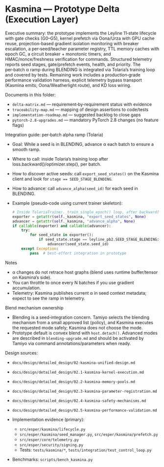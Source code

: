 # Kasmina — Prototype Delta (Execution Layer)

Executive summary: the prototype implements the Leyline 11‑state lifecycle with gate checks (G0–G5), kernel prefetch via Oona/Urza with GPU cache reuse, projection-based gradient isolation monitoring with breaker escalation, a per‑seed/teacher parameter registry, TTL memory caches with epoch GC, a circuit breaker + monotonic timers, and HMAC/nonce/freshness verification for commands. Structured telemetry reports seed stages, gate/prefetch events, health, and priority. The per‑batch α ramp during BLENDING is integrated via Tolaria’s training loop and covered by tests. Remaining work includes a production‑grade performance validation harness, explicit telemetry bypass transport (Kasmina emits; Oona/Weatherlight route), and KD loss wiring.

Documents in this folder:
- `delta-matrix.md` — requirement‑by‑requirement status with evidence
- `traceability-map.md` — mapping of design assertions to code/tests
- `implementation-roadmap.md` — suggested backlog to close gaps
- `pytorch-2.8-upgrades.md` — mandatory PyTorch 2.8 changes (no feature flags)

Integration guide: per‑batch alpha ramp (Tolaria)
- Goal: While a seed is in BLENDING, advance α each batch to ensure a smooth ramp.
- Where to call: inside Tolaria’s training loop after loss.backward()/optimizer.step(), per batch.
- How to discover active seeds: call `export_seed_states()` on the Kasmina client and look for `stage == SEED_STAGE_BLENDING`.
- How to advance: call `advance_alpha(seed_id)` for each seed in BLENDING.
- Example (pseudo‑code using current trainer skeleton):
  
  ```python
  # Inside TolariaTrainer._train_single_epoch() loop, after backward()/step()
  exporter = getattr(self._kasmina, "export_seed_states", None)
  advancer = getattr(self._kasmina, "advance_alpha", None)
  if callable(exporter) and callable(advancer):
      try:
          for seed_state in exporter():
              if seed_state.stage == leyline_pb2.SEED_STAGE_BLENDING:
                  advancer(seed_state.seed_id)
      except Exception:
          pass  # best-effort integration in prototype
  ```

Notes
- α changes do not retrace host graphs (blend uses runtime buffer/tensor on Kasmina’s side).
- You can throttle to once every N batches if you use gradient accumulation.
- Telemetry: Kasmina publishes current α in seed context metadata; expect to see the ramp in telemetry.

Blend mechanism ownership
- Blending is a seed‑integration concern. Tamiyo selects the blending mechanism from a small approved list (policy), and Kasmina executes the requested mode safely; Kasmina does not choose the mode.
- Prototype default is convex blend with `host.detach()`. Advanced modes are described in `blending-upgrade.md` and should be activated by Tamiyo via command annotations/parameters when ready.

Design sources:
- `docs/design/detailed_design/02-kasmina-unified-design.md`
- `docs/design/detailed_design/02.1-kasmina-kernel-execution.md`
- `docs/design/detailed_design/02.2-kasmina-memory-pools.md`
- `docs/design/detailed_design/02.3-kasmina-parameter-registration.md`
- `docs/design/detailed_design/02.4-kasmina-safety-mechanisms.md`
- `docs/design/detailed_design/02.5-kasmina-performance-validation.md`

- Implementation evidence (primary):
  - `src/esper/kasmina/lifecycle.py`
  - `src/esper/kasmina/seed_manager.py`, `src/esper/kasmina/prefetch.py`
  - `src/esper/core/telemetry.py`
  - `src/esper/security/signing.py`
  - Tests: `tests/kasmina/*`, `tests/integration/test_control_loop.py`
- Benchmarks: `scripts/bench_kasmina.py`
